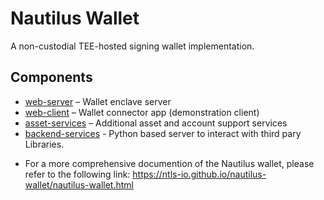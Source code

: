 # Nautilus Wallet

A non-custodial TEE-hosted signing wallet implementation.

## Components

* [web-server](web-server) – Wallet enclave server
* [web-client](web-client) – Wallet connector app (demonstration client)
* [asset-services](asset-services) – Additional asset and account support services
* [backend-services](backend-services) - Python based server to interact with third pary Libraries.

- For a more comprehensive documention of the Nautilus wallet, please refer to the following link: https://ntls-io.github.io/nautilus-wallet/nautilus-wallet.html 
